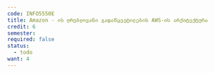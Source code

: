 ```yaml
---
code: INFO5550E
title: Amazon - ის ღრუბლოვანი გადაწყვეტილების AWS-ის არქიტექტურა
credit: 6
semester: 
required: false
status:
  - todo
want: 4
---
```


